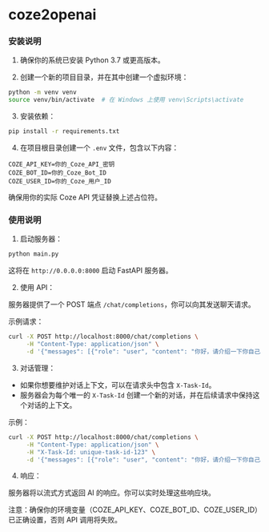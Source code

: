# coze2openai



### 安装说明

1. 确保你的系统已安装 Python 3.7 或更高版本。

2. 创建一个新的项目目录，并在其中创建一个虚拟环境：

```bash
python -m venv venv
source venv/bin/activate  # 在 Windows 上使用 venv\Scripts\activate
```

3. 安装依赖：

```bash
pip install -r requirements.txt
```

4. 在项目根目录创建一个 `.env` 文件，包含以下内容：

```
COZE_API_KEY=你的_Coze_API_密钥
COZE_BOT_ID=你的_Coze_Bot_ID
COZE_USER_ID=你的_Coze_用户_ID
```

确保用你的实际 Coze API 凭证替换上述占位符。


### 使用说明

1. 启动服务器：

```bash
python main.py
```

这将在 `http://0.0.0.0:8000` 启动 FastAPI 服务器。

2. 使用 API：

服务器提供了一个 POST 端点 `/chat/completions`，你可以向其发送聊天请求。

示例请求：

```bash
curl -X POST http://localhost:8000/chat/completions \
     -H "Content-Type: application/json" \
     -d '{"messages": [{"role": "user", "content": "你好，请介绍一下你自己。"}]}'
```

3. 对话管理：

- 如果你想要维护对话上下文，可以在请求头中包含 `X-Task-Id`。
- 服务器会为每个唯一的 `X-Task-Id` 创建一个新的对话，并在后续请求中保持这个对话的上下文。

示例：

```bash
curl -X POST http://localhost:8000/chat/completions \
     -H "Content-Type: application/json" \
     -H "X-Task-Id: unique-task-id-123" \
     -d '{"messages": [{"role": "user", "content": "你好，请介绍一下你自己。"}]}'
```

4. 响应：

服务器将以流式方式返回 AI 的响应。你可以实时处理这些响应块。

注意：确保你的环境变量（COZE_API_KEY、COZE_BOT_ID、COZE_USER_ID）已正确设置，否则 API 调用将失败。
